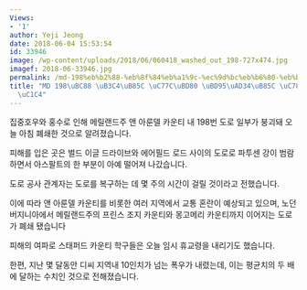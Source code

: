 ```yaml
---
Views:
- '1'
author: Yeji Jeong
date: 2018-06-04 15:53:54
id: 33946
image: /wp-content/uploads/2018/06/060418_washed_out_198-727x474.jpg
imagef: 2018-06-33946.jpg
permalink: /md-198%eb%b2%88-%eb%8f%84%eb%a1%9c-%ec%9d%bc%eb%b6%80-%eb%b6%95%ea%b4%b4%eb%a1%9c-%ec%9e%84%ec%8b%9c-%ed%8f%90%ec%87%84/
title: "MD 198\uBC88 \uB3C4\uB85C \uC77C\uBD80 \uBD95\uAD34\uB85C \uC784\uC2DC \uD3D0\
  \uC1C4"
---
```


집중호우와 홍수로 인해 메릴랜드주 앤 아룬델 카운티 내 198번 도로 일부가 붕괴돼 오늘 아침 폐쇄한 것으로 알려졌습니다.

피해를 입은 곳은 벌드 이글 드라이브와 에어필드 로드 사이의 도로로 파투센 강이 범람하면서 아스팔트의 한 부분이 아예 떨어져 나갔습니다.

도로 공사 관계자는 도로를 복구하는 데 몇 주의 시간이 걸릴 것이라고 전했습니다.

이에 따라 앤 아룬델 카운티를 비롯한 여러 지역에서 교통 혼란이 예상되고 있으며, 노던 버지니아에서 메릴랜드주의 프린스 조지 카운티와 몽고메리 카운티까지 이어지는 도로가 폐쇄 됐습니다

피해의 여파로 스태퍼드 카운티 학구들은 오늘 임시 휴교령을 내리기도 했습니다.

한편, 지난 몇 달동안 디씨 지역내 10인치가 넘는 폭우가 내렸는데, 이는 평균치의 두 배에 달하는 수치인 것으로 전해졌습니다.